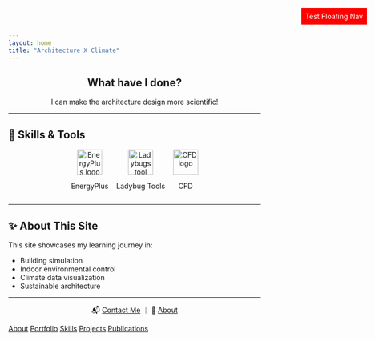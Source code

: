 ```yaml
---
layout: home
title: "Architecture X Climate"
---
```


<section style="text-align:center;">
  <h2>What have I done?</h2>
  <p>I can make the architecture design more scientific!</p>
</section>

---

## 🧰 Skills & Tools

<div style="display:flex; flex-wrap:wrap; justify-content:center; gap:1rem;">
  <div style="text-align:center;">
    <img src="{{ '/assets/images/energyplus.png' | relative_url }}" alt="EnergyPlus logo" style="height:50px;" />
    <p>EnergyPlus</p>
  </div>
  <div style="text-align:center;">
    <img src="{{ '/assets/images/ladybug.png' | relative_url }}" alt="Ladybugs tool logo" style="height:50px;" />
    <p>Ladybug Tools</p>
  </div>
  <div style="text-align:center;">
    <img src="{{ '/assets/images/cfd.png' | relative_url }}" alt="CFD logo" style="height:50px;" />
    <p>CFD</p>
  </div>
</div>

---

## ✨ About This Site

This site showcases my learning journey in:
- Building simulation
- Indoor environmental control
- Climate data visualization
- Sustainable architecture

---

<p style="text-align:center;">
  📬 <a href="{{ '/contact/' | relative_url }}">Contact Me</a> ｜ 💼 <a href="{{ '/about/' | relative_url }}">About</a>
</p>

<div class="floating-nav">
  <a href="{{ '/about/' | relative_url }}">About</a>
  <a href="{{ '/portfolio/' | relative_url }}">Portfolio</a>
  <a href="{{ '/skills/' | relative_url }}">Skills</a>
  <a href="{{ '/projects/' | relative_url }}">Projects</a>
  <a href="{{ '/publications/' | relative_url }}">Publications</a>
</div>
<div style="position:fixed; top:1rem; right:1rem; background:red; color:white; padding:0.5rem; z-index:9999;">
  Test Floating Nav
</div>

